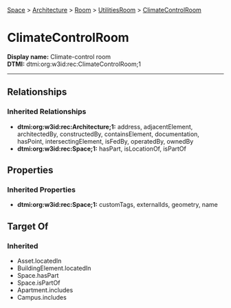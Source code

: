 [Space](../../../Space.md) > [Architecture](../../Architecture.md) > [Room](../Room.md) > [UtilitiesRoom](UtilitiesRoom.md) > [ClimateControlRoom](.)
# ClimateControlRoom

**Display name:** Climate-control room<br />
**DTMI:** dtmi:org:w3id:rec:ClimateControlRoom;1

---
## Relationships
### Inherited Relationships
* **dtmi:org:w3id:rec:Architecture;1:** address, adjacentElement, architectedBy, constructedBy, containsElement, documentation, hasPoint, intersectingElement, isFedBy, operatedBy, ownedBy
* **dtmi:org:w3id:rec:Space;1:** hasPart, isLocationOf, isPartOf
## Properties
### Inherited Properties
* **dtmi:org:w3id:rec:Space;1:** customTags, externalIds, geometry, name
## Target Of
### Inherited
* Asset.locatedIn
* BuildingElement.locatedIn
* Space.hasPart
* Space.isPartOf
* Apartment.includes
* Campus.includes
